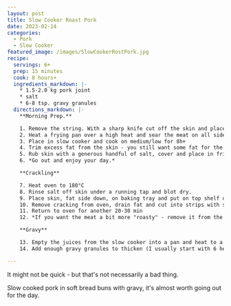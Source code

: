 ```yaml
---
layout: post
title: Slow Cooker Roast Pork
date: 2023-02-14
categories: 
  - Pork
  - Slow Cooker
featured_image: /images/SlowCookerRostPork.jpg
recipe:
  servings: 6+
  prep: 15 minutes
  cook: 8 hours+
  ingredients_markdown: |-
    * 1.5-2.0 kg pork joint
    * salt
    * 6-8 tsp. gravy granules
  directions_markdown: |-
    **Morning Prep.**

    1. Remove the string. With a sharp knife cut off the skin and place to one side. Trim as much fat from the meat as you can, then re-tie the meat.
    2. Heat a frying pan over a high heat and sear the meat on all sides (don't forget the ends). 
    3. Place in slow cooker and cook on medium/low for 8h+ 
    4. Trim excess fat from the skin - you still want some fat for the cracking, just tidy it up a bit.
    5. Rub skin with a generous handful of salt, cover and place in fridge.
    6. *Go out and enjoy your day.*

    **Crackling**

    7. Heat oven to 180°C
    8. Rinse salt off skin under a running tap and blot dry.
    9. Place skin, fat side down, on baking tray and put on top shelf of oven for 20 minutes
    10. Remove cracking from oven, drain fat and cut into strips with scissors, Turn oven up to 220°C.
    11. Return to oven for another 20-30 min
    12. *If you want the meat a bit more "roasty" - remove it from the slow cooker and place, uncovered, in the oven while the cracking finishes up.*

    **Gravy**

    13. Empty the juices from the slow cooker into a pan and heat to a simmer over a medium low heat.
    14. Add enough gravy granules to thicken (I usually start with 6 heaped tsp. adding more if needed)

---
```

It might not be quick - but that's not necessarily a bad thing.

Slow cooked pork in soft bread buns with gravy, it's almost worth going out for the day.